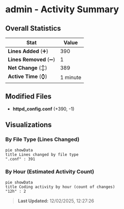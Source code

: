 # admin - Activity Summary 

## Overall Statistics

| Stat                   | Value                                                             |
| ---------------------- | ----------------------------------------------------------------- |
| **Lines Added** (➕)   | 390                                          |
| **Lines Removed** (➖) | 1                                        |
| **Net Change** (↕)    | 389                |
| **Active Time** (⌚)   | 1 minute |


## Modified Files
- **httpd_config.conf** (+390, -1)

## Visualizations

### By File Type (Lines Changed)

```mermaid
pie showData
title Lines changed by file type
".conf" : 391
```

### By Hour (Estimated Activity Count)

```mermaid
pie showData
title Coding activity by hour (count of changes)
"12h" : 2
```


> **Last Updated:** 12/02/2025, 12:27:26